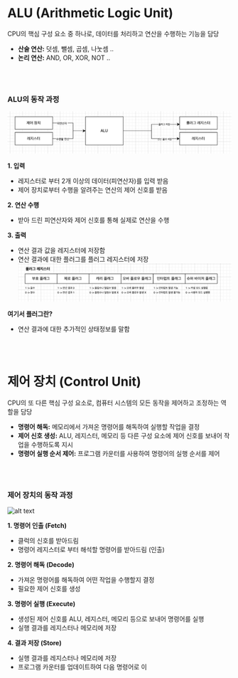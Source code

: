 # ALU (Arithmetic Logic Unit)

CPU의 핵심 구성 요소 중 하나로, 데이터를 처리하고 연산을 수행하는 기능을 담당
* **산술 연산:**  덧셈, 뺄셈, 곱셈, 나눗셈 ..
* **논리 연산:** AND, OR, XOR, NOT ..

<br></br>

### ALU의 동작 과정
![alt text](설명사진/ALU동작과정.png)

**1. 입력**

* 레지스터로 부터 2개 이상의 데이터(피연산자)를 입력 받음
* 제어 장치로부터 수행을 알려주는 연산의 제어 신호를 받음

**2. 연산 수행**

* 받아 드린 피연산자와 제어 신호를 통해 실제로 연산을 수행

**3. 출력**

* 연산 결과 값을 레지스터에 저장함
* 연산 결과에 대한 플러그를 플러그 레지스터에 저장
![alt text](<설명사진/플러그 레지스터.png>)

**여기서 플러그란?**
* 연산 결과에 대한 추가적인 상태정보를 말함

<br></br>

# 제어 장치 (Control Unit)

CPU의 또 다른 핵심 구성 요소로, 컴퓨터 시스템의 모든 동작을 제어하고 조정하는 역할을 담당
* **명령어 해독:** 메모리에서 가져온 명령어를 해독하여 실행할 작업을 결정
* **제어 신호 생성:** ALU, 레지스터, 메모리 등 다른 구성 요소에 제어 신호를 보내어 작업을 수행하도록 지시
* **명령어 실행 순서 제어:** 프로그램 카운터를 사용하여 명령어의 실행 순서를 제어

<br></br>

### 제어 장치의 동작 과정
![alt text](<../설명사진/제어장치의 동작과정.png>)

**1. 명령어 인출 (Fetch)**
* 클럭의 신호를 받아드림
* 명령어 레지스터로 부터 해석할 명령어를 받아드림 (인출)

**2. 명령어 해독 (Decode)**

* 가져온 명령어를 해독하여 어떤 작업을 수행할지 결정
* 필요한 제어 신호를 생성

**3. 명령어 실행 (Execute)**

* 생성된 제어 신호를 ALU, 레지스터, 메모리 등으로 보내어 명령어를 실행
* 실행 결과를 레지스터나 메모리에 저장

**4. 결과 저장 (Store)**

* 실행 결과를 레지스터나 메모리에 저장
* 프로그램 카운터를 업데이트하여 다음 명령어로 이